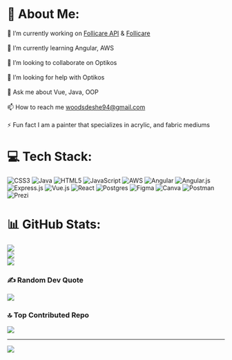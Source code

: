 # 💫 About Me:
🔭 I’m currently working on [Follicare API](https://github.com/woodsdeshe/follicare-api) & [Follicare](https://github.com/woodsdeshe/follicare)<br><br>🌱 I’m currently learning Angular, AWS<br><br>👯 I’m looking to collaborate on Optikos<br><br>🤝 I’m looking for help with Optikos<br><br>💬 Ask me about Vue, Java, OOP<br><br>📫 How to reach me woodsdeshe94@gmail.com<br><br>⚡ Fun fact I am a painter that specializes in acrylic, and fabric mediums


# 💻 Tech Stack:
![CSS3](https://img.shields.io/badge/css3-%231572B6.svg?style=for-the-badge&logo=css3&logoColor=white) ![Java](https://img.shields.io/badge/java-%23ED8B00.svg?style=for-the-badge&logo=java&logoColor=white) ![HTML5](https://img.shields.io/badge/html5-%23E34F26.svg?style=for-the-badge&logo=html5&logoColor=white) ![JavaScript](https://img.shields.io/badge/javascript-%23323330.svg?style=for-the-badge&logo=javascript&logoColor=%23F7DF1E) ![AWS](https://img.shields.io/badge/AWS-%23FF9900.svg?style=for-the-badge&logo=amazon-aws&logoColor=white) ![Angular](https://img.shields.io/badge/angular-%23DD0031.svg?style=for-the-badge&logo=angular&logoColor=white) ![Angular.js](https://img.shields.io/badge/angular.js-%23E23237.svg?style=for-the-badge&logo=angularjs&logoColor=white) ![Express.js](https://img.shields.io/badge/express.js-%23404d59.svg?style=for-the-badge&logo=express&logoColor=%2361DAFB) ![Vue.js](https://img.shields.io/badge/vuejs-%2335495e.svg?style=for-the-badge&logo=vuedotjs&logoColor=%234FC08D) ![React](https://img.shields.io/badge/react-%2320232a.svg?style=for-the-badge&logo=react&logoColor=%2361DAFB) ![Postgres](https://img.shields.io/badge/postgres-%23316192.svg?style=for-the-badge&logo=postgresql&logoColor=white) 	![Figma](https://img.shields.io/badge/figma-%23F24E1E.svg?style=for-the-badge&logo=figma&logoColor=white) ![Canva](https://img.shields.io/badge/Canva-%2300C4CC.svg?style=for-the-badge&logo=Canva&logoColor=white) ![Postman](https://img.shields.io/badge/Postman-FF6C37?style=for-the-badge&logo=postman&logoColor=white) ![Prezi](https://img.shields.io/badge/Prezi-%23000000.svg?style=for-the-badge&logo=Prezi&logoColor=white)
# 📊 GitHub Stats:
![](https://github-readme-stats.vercel.app/api?username=woodsdeshe&theme=dark&hide_border=false&include_all_commits=false&count_private=false)<br/>
![](https://github-readme-streak-stats.herokuapp.com/?user=woodsdeshe&theme=dark&hide_border=false)<br/>
![](https://github-readme-stats.vercel.app/api/top-langs/?username=woodsdeshe&theme=dark&hide_border=false&include_all_commits=false&count_private=false&layout=compact)

### ✍️ Random Dev Quote
![](https://quotes-github-readme.vercel.app/api?type=horizontal&theme=tokyonight)

### 🔝 Top Contributed Repo
![](https://github-contributor-stats.vercel.app/api?username=woodsdeshe&limit=5&theme=dark&combine_all_yearly_contributions=true)

---
[![](https://visitcount.itsvg.in/api?id=woodsdeshe&icon=7&color=11)](https://visitcount.itsvg.in)

<!-- Proudly created with GPRM ( https://gprm.itsvg.in ) -->

